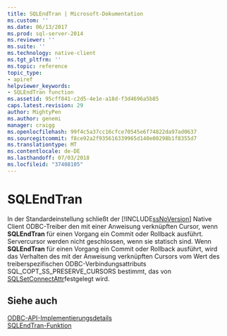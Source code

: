 ```yaml
---
title: SQLEndTran | Microsoft-Dokumentation
ms.custom: ''
ms.date: 06/13/2017
ms.prod: sql-server-2014
ms.reviewer: ''
ms.suite: ''
ms.technology: native-client
ms.tgt_pltfrm: ''
ms.topic: reference
topic_type:
- apiref
helpviewer_keywords:
- SQLEndTran function
ms.assetid: 95cff841-c2d5-4e1e-a18d-f3d4696a5b85
caps.latest.revision: 29
author: MightyPen
ms.author: genemi
manager: craigg
ms.openlocfilehash: 99f4c5a37cc16cfce70545e6f74822da97ad0637
ms.sourcegitcommit: f8ce92a2f935616339965d140e00298b1f8355d7
ms.translationtype: MT
ms.contentlocale: de-DE
ms.lasthandoff: 07/03/2018
ms.locfileid: "37408105"
---
```

# <a name="sqlendtran"></a>SQLEndTran
  In der Standardeinstellung schließt der [!INCLUDE[ssNoVersion](../../includes/ssnoversion-md.md)] Native Client ODBC-Treiber den mit einer Anweisung verknüpften Cursor, wenn **SQLEndTran** für einen Vorgang ein Commit oder Rollback ausführt. Servercursor werden nicht geschlossen, wenn sie statisch sind. Wenn **SQLEndTran** für einen Vorgang ein Commit oder Rollback ausführt, wird das Verhalten des mit der Anweisung verknüpften Cursors vom Wert des treiberspezifischen ODBC-Verbindungsattributs SQL_COPT_SS_PRESERVE_CURSORS bestimmt, das von [SQLSetConnectAttr](sqlsetconnectattr.md)festgelegt wird.  
  
## <a name="see-also"></a>Siehe auch  
 [ODBC-API-Implementierungsdetails](odbc-api-implementation-details.md)   
 [SQLEndTran-Funktion](http://go.microsoft.com/fwlink/?LinkId=59342)  
  
  
